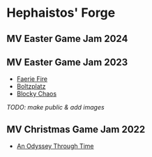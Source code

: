 # Hephaistos' Forge

## MV Easter Game Jam 2024

## MV Easter Game Jam 2023

* [Faerie Fire](https://github.com/HephaistosForge/FaerieFire)
* [Boltzplatz](https://github.com/HephaistosForge/Boltzplatz)
* [Blocky Chaos](https://github.com/HephaistosForge/BlockyChaos)

_TODO: make public & add images_

## MV Christmas Game Jam 2022

* [An Odyssey Through Time](https://github.com/HephaistosForge/AnOdysseyThroughTime)
